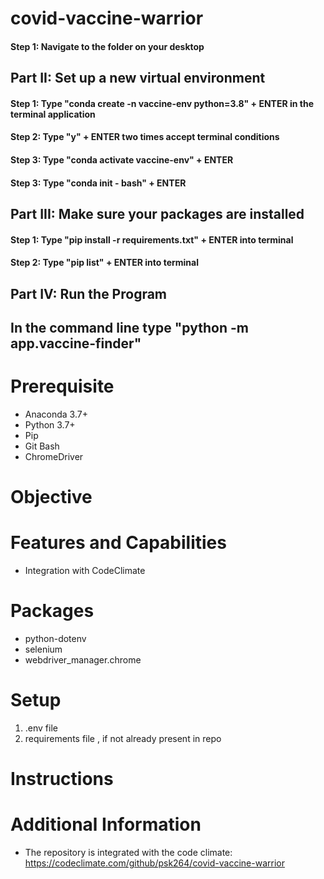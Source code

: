 # covid-vaccine-warrior

#### Step 1: Navigate to the folder on your desktop


## Part II: Set up a new virtual environment
#### Step 1: Type "conda create -n vaccine-env python=3.8" + ENTER in the terminal application
#### Step 2: Type "y" + ENTER two times accept terminal conditions
#### Step 3: Type "conda activate vaccine-env" + ENTER 
#### Step 3: Type "conda init - bash"  + ENTER 

## Part III: Make sure your packages are installed
#### Step 1: Type "pip install -r requirements.txt" + ENTER into terminal
#### Step 2: Type "pip list" + ENTER into terminal

## Part IV: Run the Program
## In the command line type "python -m app.vaccine-finder" 


# Prerequisite
* Anaconda 3.7+
* Python 3.7+
* Pip
* Git Bash
* ChromeDriver

# Objective 

# Features and Capabilities
* Integration with CodeClimate

# Packages
* python-dotenv
* selenium
* webdriver_manager.chrome

# Setup
1. .env file
2. requirements file , if not already present in repo

# Instructions

# Additional Information
* The repository is integrated with the code climate: https://codeclimate.com/github/psk264/covid-vaccine-warrior
